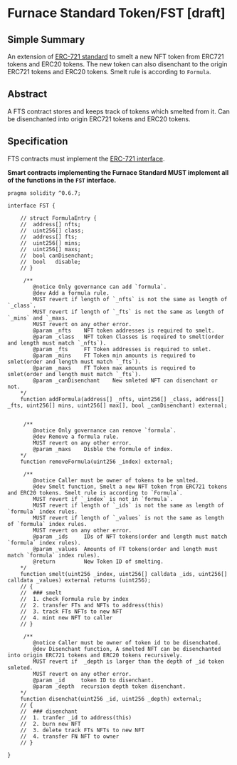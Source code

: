 # Furnace Standard Token/FST [draft] 

## Simple Summary
An extension of [ERC-721 standard](https://github.com/ethereum/EIPs/blob/master/EIPS/eip-721.md) to smelt a new NFT token from ERC721 tokens and ERC20 tokens. The new token can also disenchant to the origin ERC721 tokens and ERC20 tokens. Smelt rule is according to `Formula`. 

## Abstract
A FTS contract stores and keeps track of tokens which smelted from it. Can be disenchanted into origin ERC721 tokens and ERC20 tokens.

## Specification
FTS contracts must implement the [ERC-721 interface](https://github.com/ethereum/EIPs/blob/master/EIPS/eip-721.md).

**Smart contracts implementing the Furnace Standard MUST implement all of the functions in the `FST` interface.**
```Solidity
pragma solidity ^0.6.7;

interface FST {

	// struct FormulaEntry {
	// 	address[] nfts;
	// 	uint256[] class;
	// 	address[] fts;
	// 	uint256[] mins;
	// 	uint256[] maxs;
	// 	bool canDisenchant;
	// 	bool   disable;
	// }

	 /**
        @notice Only governance can add `formula`.
        @dev Add a formula rule.
        MUST revert if length of `_nfts` is not the same as length of `_class`.
        MUST revert if length of `_fts` is not the same as length of `_mins` and `_maxs.
        MUST revert on any other error.        
        @param _nfts    NFT token addresses is required to smelt.
        @param _class   NFT token Classes is required to smelt(order and length must match `_nfts`).
        @param _fts     FT Token addresses is required to smlet.
        @param _mins    FT Token min amounts is required to smlet(order and length must match `_fts`).
        @param _maxs    FT Token max amounts is required to smlet(order and length must match `_fts`).
        @param _canDisenchant    New smleted NFT can disenchant or not.
    */
	function addFormula(address[] _nfts, uint256[] _class, address[] _fts, uint256[] mins, uint256[] max[], bool _canDisenchant) external;


	 /**
        @notice Only governance can remove `formula`.
        @dev Remove a formula rule.
        MUST revert on any other error.        
        @param _maxs    Disble the formule of index.
    */
	function removeFormula(uint256 _index) external;
	
	 /**
        @notice Caller must be owner of tokens to be smlted.
        @dev Smelt function, Smelt a new NFT token from ERC721 tokens and ERC20 tokens. Smelt rule is according to `Formula`.
        MUST revert if `_index` is not in `formula`.
        MUST revert if length of `_ids` is not the same as length of `formula` index rules.
        MUST revert if length of `_values` is not the same as length of `formula` index rules.
        MUST revert on any other error.        
        @param _ids     IDs of NFT tokens(order and length must match `formula` index rules).
        @param _values  Amounts of FT tokens(order and length must match `formula` index rules).
        @return         New Token ID of smelting.
    */
	function smelt(uint256 _index, uint256[] calldata _ids, uint256[] calldata _values) external returns (uint256);
	// {
	// 	### smelt
	// 	1. check Formula rule by index
	//  2. transfer FTs and NFTs to address(this)
	// 	3. track FTs NFTs to new NFT
	// 	4. mint new NFT to caller 
	// }

	 /**
        @notice Caller must be owner of token id to be disenchated.
        @dev Disenchant function, A smelted NFT can be disenchanted into origin ERC721 tokens and ERC20 tokens recursively.
        MUST revert if  _depth is larger than the depth of _id token smleted.
        MUST revert on any other error.        
        @param _id     token ID to disenchant.
        @param _depth  recursion depth token disenchant.
    */
	function disenchat(uint256 _id, uint256 _depth) external;
	// {
	// 	### disenchant
	//  1. tranfer _id to address(this)
	// 	2. burn new NFT
	// 	3. delete track FTs NFTs to new NFT
	// 	4. transfer FN NFT to owner
	// }
	
}
```
